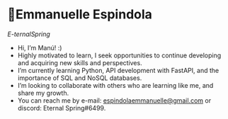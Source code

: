 
# 🌸Emmanuelle Espindola
 *E-ternalSpring*

- Hi, I’m Manú! :)
- Highly motivated to learn, I seek opportunities to continue developing and acquiring new skills and perspectives.
- I’m currently learning Python, API development with FastAPI, and the importance of SQL and NoSQL databases.
- I’m looking to collaborate with others who are learning like me, and share my growth.
- You can reach me by e-mail: espindolaemmanuelle@gmail.com or discord: Eternal Spring#6499.

<!---
E-ternalSpring/E-ternalSpring is a ✨ special ✨ repository because its `README.md` (this file) appears on your GitHub profile.
You can click the Preview link to take a look at your changes.
--->
